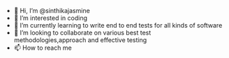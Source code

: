 - 👋 Hi, I’m @sinthikajasmine
- 👀 I’m interested in coding
- 🌱 I’m currently learning to write end to end tests for all kinds of software
- 💞️ I’m looking to collaborate on various best test methodologies,approach and effective testing
- 📫 How to reach me 

<!---
sinthikajasmine/sinthikajasmine is a ✨ special ✨ repository because its `README.md` (this file) appears on your GitHub profile.
You can click the Preview link to take a look at your changes.
--->
